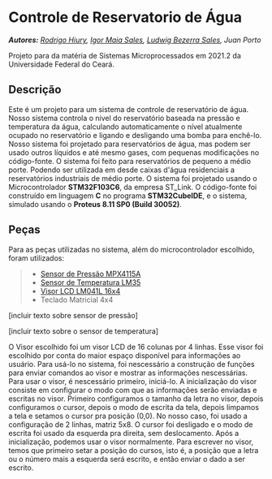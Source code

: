 # Controle de Reservatorio de Água

***Autores:*** *[Rodrigo Hiury](https://www.github.com/rodrigohiury), [Igor Maia Sales](https://github.com/IgorMaiaSales), [Ludwig Bezerra Sales](https://github.com/Ludwigbsales), Juan Porto*

Projeto para da matéria de Sistemas Microprocessados em 2021.2 da Universidade Federal do Ceará.

## Descrição

Este é um projeto para um sistema de controle de reservatório de água. Nosso sistema controla o nivel do reservatório baseada na pressão e temperatura da água, calculando automaticamente o nível atualmente ocupado no reservatório e ligando e desligando uma bomba para enchê-lo.
Nosso sistema foi projetado para reservatórios de água, mas podem ser usado outros líquidos e até mesmo gases, com pequenas modificações no código-fonte.
O sistema foi feito para reservatórios de pequeno a médio porte. Podendo ser utilizada em desde caixas d'água residenciais a reservatórios industriais de médio porte.
O sistema foi projetado usando o Microcontrolador **STM32F103C6**, da empresa ST_Link. O código-fonte foi construído em linguagem **C** no programa **STM32CubeIDE**, e o sistema, simulado usando o **Proteus 8.11 SP0 (Build 30052)**.

## Peças

Para as peças utilizadas no sistema, além do microcontrolador escolhido, foram utilizados:

> - [Sensor de Pressão MPX4115A](https://www.nxp.com/docs/en/data-sheet/MPX4115.pdf)
> - [Sensor de Temperatura LM35](https://www.ti.com/lit/ds/symlink/lm35.pdf)
> - [Visor LCD LM041L 16x4](https://datasheetspdf.com/pdf-file/573111/HitachiSemiconductor/LM041L/1)
> - Teclado Matricial 4x4



[incluir texto sobre sensor de pressão]

[incluir texto sobre o sensor de temperatura]

O Visor escolhido foi um visor LCD de 16 colunas por 4 linhas. Esse visor foi escolhido por conta do maior espaço disponível para informações ao usuário.
Para usá-lo no sistema, foi nescessário a construção de funções para enviar comandos ao visor e mostrar as informações nescessárias.
Para usar o visor, é nescessário primeiro, iniciá-lo. A inicialização do visor consiste em configurar o modo com que as informações serão enviadas e escritas no visor.
Primeiro configuramos o tamanho da letra no visor, depois configuramos o cursor, depois o modo de escrita da tela, depois limpamos a tela e setamos o cursor pra posição (0,0).
No nosso caso, foi usado a configuração de 2 linhas, matriz 5x8. O cursor foi desligado e o modo de escrita foi usado da esquerda pra direita, sem deslocamento.
Após a inicialização, podemos usar o visor normalmente.
Para escrever no visor, temos que primeiro setar a posição do cursos, isto é, a posição que a letra ou o número mais a esquerda será escrito, e então enviar o dado a ser escrito.

